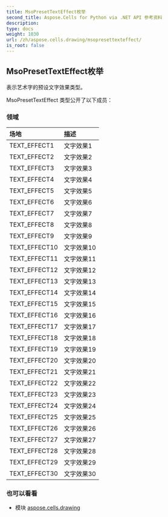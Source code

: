 ```yaml
---
title: MsoPresetTextEffect枚举
second_title: Aspose.Cells for Python via .NET API 参考资料
description:
type: docs
weight: 1030
url: /zh/aspose.cells.drawing/msopresettexteffect/
is_root: false
---
```

## MsoPresetTextEffect枚举
表示艺术字的预设文字效果类型。



MsoPresetTextEffect 类型公开了以下成员：

### 领域
|场地|描述|
| :- | :- |
| TEXT_EFFECT1 |文字效果1|
| TEXT_EFFECT2 |文字效果2|
| TEXT_EFFECT3 |文字效果3|
| TEXT_EFFECT4 |文字效果4|
| TEXT_EFFECT5 |文字效果5|
| TEXT_EFFECT6 |文字效果6|
| TEXT_EFFECT7 |文字效果7|
| TEXT_EFFECT8 |文字效果8|
| TEXT_EFFECT9 |文字效果9|
| TEXT_EFFECT10 |文字效果10|
| TEXT_EFFECT11 |文字效果11|
| TEXT_EFFECT12 |文字效果12|
| TEXT_EFFECT13 |文字效果13|
| TEXT_EFFECT14 |文字效果14|
| TEXT_EFFECT15 |文字效果15|
| TEXT_EFFECT16 |文字效果16|
| TEXT_EFFECT17 |文字效果17|
| TEXT_EFFECT18 |文字效果18|
| TEXT_EFFECT19 |文字效果19|
| TEXT_EFFECT20 |文字效果20|
| TEXT_EFFECT21 |文字效果21|
| TEXT_EFFECT22 |文字效果22|
| TEXT_EFFECT23 |文字效果23|
| TEXT_EFFECT24 |文字效果24|
| TEXT_EFFECT25 |文字效果25|
| TEXT_EFFECT26 |文字效果26|
| TEXT_EFFECT27 |文字效果27|
| TEXT_EFFECT28 |文字效果28|
| TEXT_EFFECT29 |文字效果29|
| TEXT_EFFECT30 |文字效果30|



### 也可以看看
* 模块 [aspose.cells.drawing](..)
